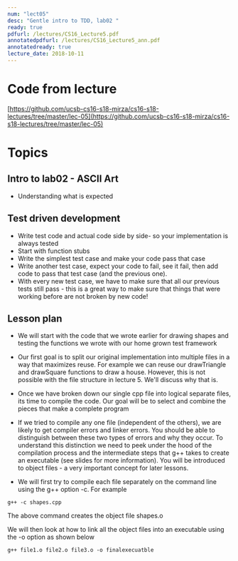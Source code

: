 ```yaml
---
num: "lect05"
desc: "Gentle intro to TDD, lab02 "
ready: true
pdfurl: /lectures/CS16_Lecture5.pdf
annotatedpdfurl: /lectures/CS16_Lecture5_ann.pdf
annotatedready: true
lecture_date: 2018-10-11
---
```


# Code from lecture
[https://github.com/ucsb-cs16-s18-mirza/cs16-s18-lectures/tree/master/lec-05](https://github.com/ucsb-cs16-s18-mirza/cs16-s18-lectures/tree/master/lec-05)

# Topics

## Intro to lab02 - ASCII Art
* Understanding what is expected


## Test driven development

* Write test code and actual code side by side- so your implementation is always tested
* Start with function stubs
* Write the simplest test case and make your code pass that case
* Write another test case, expect your code to fail, see it fail, then add code to pass that test case (and the previous one).
* With every new test case, we have to make sure that all our previous tests still pass - this is a great way to make sure that things that were working before are not broken by new code!


## Lesson plan

* We will start with the code that we wrote earlier for drawing shapes and testing the functions we wrote with our home grown test framework
* Our first goal is to split our original implementation into multiple files in a way that maximizes reuse. For example we can reuse our drawTriangle and drawSquare functions to draw a house. However, this is not possible with the file structure in lecture 5. We'll discuss why that is.

* Once we have broken down our single cpp file into logical separate files, its time to compile the code. Our goal will be to select and combine the pieces that make a complete program

* If we tried to compile any one file (independent of the others), we are likely to get compiler errors and linker errors. You should be able to distinguish between these two types of errors and why they occur. To understand this distinction we need to peek under the hood of the compilation process and the intermediate steps that g++ takes to create an executable (see slides for more information). You will be introduced to object files - a very important concept for later lessons.

* We will first try to compile each file separately on the command line using the g++ option -c. For example

```
g++ -c shapes.cpp
```
The above command creates the object file shapes.o

We will then look at how to link all the object files into an executable using the -o option as shown below

```
g++ file1.o file2.o file3.o -o finalexecuatble
```



